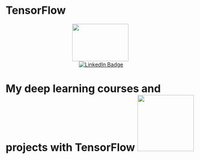 # TensorFlow

<div id="header" align="center">
  <img src="https://media.giphy.com/media/QpVUMRUJGokfqXyfa1/giphy.gif" width="150" height="100"/>
</div>

<div id="badges" align="center">
  <img src="https://komarev.com/ghpvc/?username=JoachimLombardi&style=flat-square&color=brightgreen" alt=""/>
  <a href="https://www.linkedin.com/in/joachim-lombardi-121a441b/">
    <img src="https://img.shields.io/badge/LinkedIn-blue?logo=linkedin&logoColor=white&style=flat-square" alt="LinkedIn Badge"/>
  </a>
</div>

<h1>
  My deep learning courses and projects with TensorFlow
  <img src="https://media.giphy.com/media/v1.Y2lkPTc5MGI3NjExYmVlOTI0MTA0OTUzNjZkYjE0OGMyZTM4NTJiZDdjNGE0ZDQ0YmRmNSZlcD12MV9pbnRlcm5hbF9naWZzX2dpZklkJmN0PXM/8SRqnPebX1H8lQy5YR/giphy.gif" width="150px"/>
</h1>

